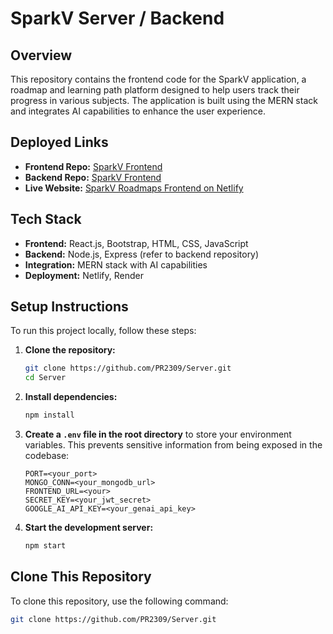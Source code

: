 
# SparkV Server / Backend

## Overview
This repository contains the frontend code for the SparkV application, a roadmap and learning path platform designed to help users track their progress in various subjects. The application is built using the MERN stack and integrates AI capabilities to enhance the user experience.

## Deployed Links
- **Frontend Repo:** [SparkV Frontend](https://github.com/PR2309/SparkV_Frontend)
- **Backend Repo:** [SparkV Frontend](https://github.com/PR2309/Server)
- **Live Website:** [SparkV Roadmaps Frontend on Netlify](https://sparkv-roadmaps.netlify.app/)

## Tech Stack
- **Frontend:** React.js, Bootstrap, HTML, CSS, JavaScript
- **Backend:** Node.js, Express (refer to backend repository)
- **Integration:** MERN stack with AI capabilities
- **Deployment:** Netlify, Render

## Setup Instructions
To run this project locally, follow these steps:

1. **Clone the repository:**
   ```bash
   git clone https://github.com/PR2309/Server.git
   cd Server
   ```

2. **Install dependencies:**
   ```bash
   npm install
   ```

3. **Create a `.env` file in the root directory** to store your environment variables. This prevents sensitive information from being exposed in the codebase:
   ```plaintext
   PORT=<your_port>
   MONGO_CONN=<your_mongodb_url>
   FRONTEND_URL=<your>
   SECRET_KEY=<your_jwt_secret>
   GOOGLE_AI_API_KEY=<your_genai_api_key>
   ```

4. **Start the development server:**
   ```bash
   npm start
   ```

## Clone This Repository
To clone this repository, use the following command:
```bash
git clone https://github.com/PR2309/Server.git
```
